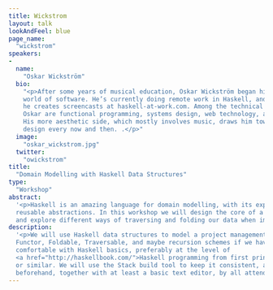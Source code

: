 ```yaml
---
title: Wickstrom
layout: talk
lookAndFeel: blue
page_name:
  "wickstrom"
speakers:
-
  name:
    "Oskar Wickström"
  bio:
    "<p>After some years of musical education, Oskar Wickström began his journey into the
    world of software. He’s currently doing remote work in Haskell, and in his spare time
    he creates screencasts at haskell-at-work.com. Among the technical topics that interest
    Oskar are functional programming, systems design, web technology, and programming languages.
    His more aesthetic side, which mostly involves music, draws him towards graphics and UI
    design every now and then. .</p>"
  image:
    "oskar_wickstrom.jpg"
  twitter:
    "owickstrom"
title:
  "Domain Modelling with Haskell Data Structures"
type:
  "Workshop"
abstract:
  '<p>Haskell is an amazing language for domain modelling, with its expressive data types and highly
  reusable abstractions. In this workshop we will design the core of a simple project management system,
  and explore different ways of traversing and folding our data when implementing new features.</p>'
description:
  '<p>We will use Haskell data structures to model a project management system, and from there explore
  Functor, Foldable, Traversable, and maybe recursion schemes if we have time. Attendees should be
  comfortable with Haskell basics, preferably at the level of
  <a href="http://haskellbook.com/">Haskell programming from first principles</a>
  or similar. We will use the Stack build tool to keep it consistent, and that should be installed
  beforehand, together with at least a basic text editor, by all attendees.</p>'
---
```


